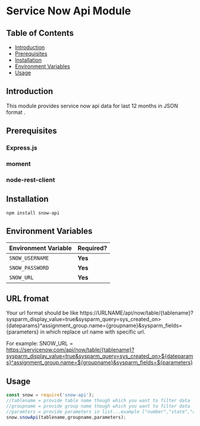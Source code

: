 # Service Now Api Module

## Table of Contents
* [Introduction](#introduction)
* [Prerequisites](#prerequisites)
* [Installation](#installation)
* [Environment Variables](#required-environment-variables)
* [Usage](#usage)

## Introduction
This module provides service now api data for last 12 months in JSON format  .

## Prerequisites

### Express.js
### moment
### node-rest-client


## Installation
`npm install snow-api`

## Environment Variables

| Environment Variable   | Required? |
| ---------------------- | --------- |
| `SNOW_USERNAME`        | **Yes**   |
| `SNOW_PASSWORD`        | **Yes**   |
| `SNOW_URL`             | **Yes**   |                 

## URL fromat
Your url format should be like https://URLNAME/api/now/table/{tablename}?sysparm_display_value=true&sysparm_query=sys_created_on>{dateparams}^assignment_group.name={groupname}&sysparm_fields={parameters}  in which replace url name with specific url.

For example:
SNOW_URL =  https://servicenow.com/api/now/table/{tablename}?sysparm_display_value=true&sysparm_query=sys_created_on>${dateparams}^assignment_group.name=${groupname}&sysparm_fields=${parameters}


## Usage
```js
const snow = require('snow-api');
//tablename = provide table name though which you want to filter data
//groupname = provide group name though which you want to filter data
//paramters = provide parameters in list...example ["number","state","assigned_to","priority","severity"]
snow.snowApi(tablename,groupname,parameters);

```
